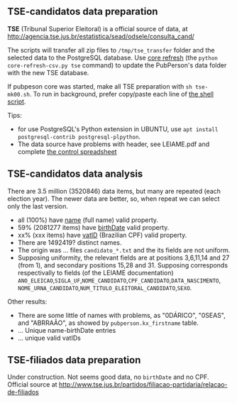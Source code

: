 
## TSE-candidatos data preparation

**TSE** (Tribunal Superior Eleitoral) is a official source of data, at http://agencia.tse.jus.br/estatistica/sead/odsele/consulta_cand/

The scripts will transfer all zip files to `/tmp/tse_transfer` folder and the selected data to the PostgreSQL database. 
Use [core refresh](core-README.md) (the `python core-refresh-csv.py tse` command) to update the PubPerson's data folder with the new TSE database.

If pubpeson core was started, make all TSE preparation with `sh tse-mk00.sh`. To run in background, prefer copy/paste each line of [the shell script](tse-mk00.sh).

Tips:

* for use PostgreSQL's Python extension in UBUNTU, use `apt install postgresql-contrib postgresql-plpython`.
* The data source have problems with header, see LEIAME.pdf and complete [the control spreadsheet](xxx)

## TSE-candidatos data analysis

There are 3.5 million (3520846) data items, but many are repeated (each election year). 
The newer data are better, so, when repeat we can select only the last version.

* all (100%) have [name](https://schema.org/name) (full name) valid property.
* 59% (2081277 items) have [birthDate](https://schema.org/birthDate) valid property.
* xx% (xxx items) have [vatID](https://schema.org/vatID) (Brazilian CPF) valid property.
* There are 1492419? distinct names.
* The origin was ... files `candidato_*.txt` and the its fields are not uniform. 
* Supposing uniformity, the relevant fields are at positions 3,6,11,14 and 27 (from 1), and secondary positions 15,28 and 31. Supposing corresponds respectivally to fields (of the LEIAME documentation) `ANO_ELEICAO`,`SIGLA_UF`,`NOME_CANDIDATO`,`CPF_CANDIDATO`,`DATA_NASCIMENTO`,  `NOME_URNA_CANDIDATO`,`NUM_TITULO_ELEITORAL_CANDIDATO`,`SEXO`.


Other results:
* There are some little of names with problems, as  "0DÁRICO", "0SEAS", and "ABRRAÃO", as showed by `pubperson.kx_firstname` table.
* ... Unique name-birthDate entries
* ... unique valid vatIDs

## TSE-filiados data preparation

Under construction. Not seems good data, no `birthDate` and no CPF.
Official source at  http://www.tse.jus.br/partidos/filiacao-partidaria/relacao-de-filiados

